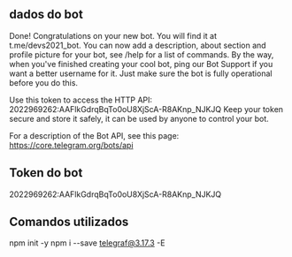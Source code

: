 
## dados do bot

Done! Congratulations on your new bot. You will find it at t.me/devs2021_bot. You can now add a description, about section and profile picture for your bot, see /help for a list of commands. By the way, when you've finished creating your cool bot, ping our Bot Support if you want a better username for it. Just make sure the bot is fully operational before you do this.

Use this token to access the HTTP API:
2022969262:AAFlkGdrqBqTo0oU8XjScA-R8AKnp_NJKJQ
Keep your token secure and store it safely, it can be used by anyone to control your bot.

For a description of the Bot API, see this page: https://core.telegram.org/bots/api

## Token do bot

2022969262:AAFlkGdrqBqTo0oU8XjScA-R8AKnp_NJKJQ

## Comandos utilizados

npm init -y
npm i --save telegraf@3.17.3 -E